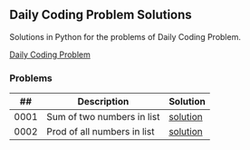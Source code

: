 ## Daily Coding Problem Solutions

Solutions in Python for the problems of Daily Coding Problem.

[Daily Coding Problem](https://www.dailycodingproblem.com/)


### Problems

|  ##  | Description                      | Solution                      |
|------|----------------------------------|-------------------------------|
| 0001 | Sum of two numbers in list       | [solution](solutions/0001.py) |
| 0002 | Prod of all numbers in list      | [solution](solutions/0002.py) |
